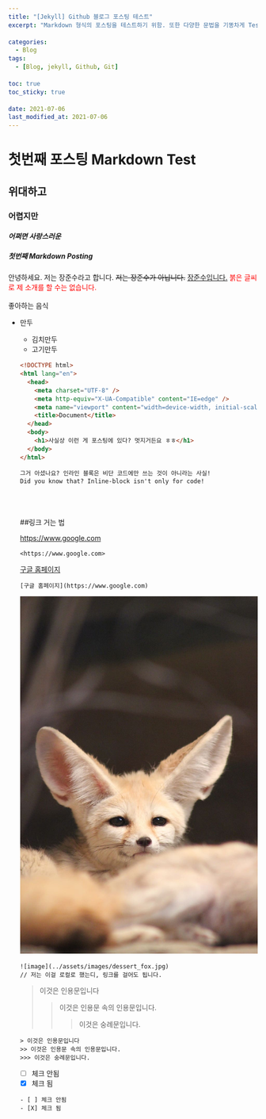 ```yaml
---
title: "[Jekyll] Github 블로그 포스팅 테스트"
excerpt: "Markdown 형식의 포스팅을 테스트하기 위함. 또한 다양한 문법을 기똥차게 Test"

categories:
  - Blog
tags:
  - [Blog, jekyll, Github, Git]

toc: true
toc_sticky: true

date: 2021-07-06
last_modified_at: 2021-07-06
---
```


# 첫번째 포스팅 Markdown Test

## 위대하고

### 어렵지만

#### <i>어쩌면 사랑스러운</i>

##### 첫번째 Markdown Posting

안녕하세요.
저는 장준수라고 합니다.
~~저는 장준수가 아닙니다.~~
<u>장준수입니다.</u>
<span style="color:red"> 붉은 글씨로 제 소개를 할 수는 없습니다.</span>
<br><br>
좋아하는 음식

<ul>
<li>만두</li>
  <ul>
  <li> 김치만두</li>
  <li> 고기만두</li>
</ul>

```html
<!DOCTYPE html>
<html lang="en">
  <head>
    <meta charset="UTF-8" />
    <meta http-equiv="X-UA-Compatible" content="IE=edge" />
    <meta name="viewport" content="width=device-width, initial-scale=1.0" />
    <title>Document</title>
  </head>
  <body>
    <h1>사실상 이런 게 포스팅에 있다? 멋지거든요 ㅎㅎ</h1>
  </body>
</html>
```

```
그거 아셨나요? 인라인 블록은 비단 코드에만 쓰는 것이 아니라는 사실!
Did you know that? Inline-block isn't only for code!
```

<br><br><br> ##링크 거는 법

<https://www.google.com>

```
<https://www.google.com>
```

[구글 홈페이지](https://www.google.com)

```
[구글 홈페이지](https://www.google.com)
```

![image](../assets/images/dessert_fox.jpg)

```
![image](../assets/images/dessert_fox.jpg)
// 저는 이걸 로컬로 했는디, 링크를 걸어도 됩니다.
```

> 이것은 인용문입니다
>
> > 이것은 인용문 속의 인용문입니다.
> >
> > > 이것은 숭례문입니다.

```
> 이것은 인용문입니다
>> 이것은 인용문 속의 인용문입니다.
>>> 이것은 숭례문입니다.
```

- [ ] 체크 안됨
- [x] 체크 됨

```
- [ ] 체크 안됨
- [X] 체크 됨
```
